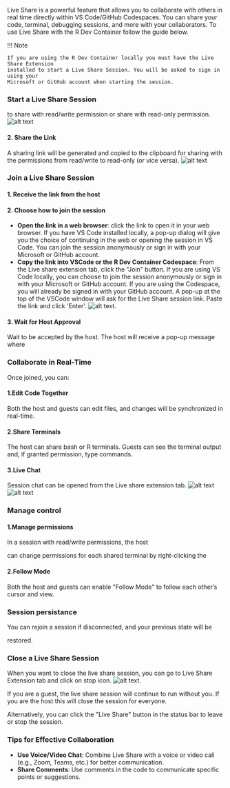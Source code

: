 Live Share is a powerful feature that allows you to collaborate with others in
real time directly within VS Code/GitHub Codespaces. You can share your code,
terminal, debugging sessions, and more with your collaborators. To use Live
Share with the R Dev Container follow the guide below.

!!! Note

    If you are using the R Dev Container locally you must have the Live Share Extension
    installed to start a Live Share Session. You will be asked to sign in using your
    Microsoft or GitHub account when starting the session.

### Start a Live Share Session

 to share with read/write permission or share with read-only permission.
![alt text](../../assets/live-share.png)

#### 2. Share the Link

 A sharing link will be generated and copied to the clipboard for sharing with
 the permissions from read/write to read-only (or vice versa).
![alt text](../../assets/live-share2.png)

### Join a Live Share Session

#### 1. Receive the link from the host

#### 2. Choose how to join the session


- **Open the link in a web browser**: click the link to open it in your web
  browser. If you have VS Code installed locally, a pop-up dialog will give
  you the choice of continuing in the web or opening the session in VS Code.
  You can join the session anonymously or sign in with your Microsoft or GitHub
  account.
- **Copy the link into VSCode or the R Dev Container Codespace**: From the Live
  share extension tab, click the "Join" button. If you are using VS Code locally,
  you can choose to join the session anonymously or sign in with your Microsoft
  or GitHub account. If you are using the Codespace, you will already be signed
  in with your GitHub account. A pop-up at the top of the VSCode window will ask
  for the Live Share session link. Paste the link and click 'Enter'.
![alt text](../../assets/live-share3.png).

#### 3. Wait for Host Approval

  Wait to be accepted by the host. The host will receive a pop-up message where

### Collaborate in Real-Time

Once joined, you can:

#### 1.Edit Code Together

  Both the host and guests can edit files, and changes
  will be synchronized in real-time.

#### 2.Share Terminals

  The host can share bash or R terminals. Guests can
  see the terminal output and, if granted permission, type commands.

#### 3.Live Chat

  Session chat can be opened from the Live share extension tab.
  ![alt text](../../assets/live-share6.png)
  ![alt text](../../assets/live-share5.png)


### Manage control

#### 1.Manage permissions

  In a session with read/write permissions, the host

  can change permissions for each shared terminal by right-clicking the

#### 2.Follow Mode

  Both the host and guests can enable "Follow Mode" to follow
  each other’s cursor and view.

### Session persistance

You can rejoin a session if disconnected, and your previous state will be

restored.

### Close a Live Share Session

When you want to close the live share session, you can go to Live Share
Extension tab and click on stop icon.  ![alt
text](../../assets/live-share4.png).

If you are a guest, the live share session will continue to run without you. If
you are the host this will close the session for everyone.

Alternatively, you can click the "Live Share" button in the status bar to leave
or stop the session.

### Tips for Effective Collaboration

- **Use Voice/Video Chat**: Combine Live Share with a voice or video call (e.g.,
  Zoom, Teams, etc.) for better communication.
- **Share Comments**: Use comments in the code to communicate specific points or
  suggestions.
